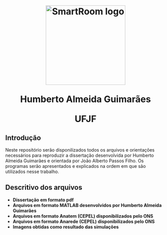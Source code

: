 

<h1 align="center">
  <img src="https://github.com/humbertoAGjf/Dissertacao-Humberto-Ufjf/blob/main/Imagens/Logo_da_UFJF.png" alt="SmartRoom logo" width="250"/>
<p>   </p>
<p>   </p>
  <palign="center">Humberto Almeida Guimarães</p>
  <p> UFJF </p>
  <p>   </p>
</h1>

## Introdução
Neste repositório serão disponilizados todos os arquivos e orientações necessários para reproduzir a dissertação desenvolvida por Humberto Almeida Guimarães e orientada por João Alberto Passos Filho. Os programas serão apresentados e explicados na ordem em que são utilizados nesse trabalho.

## Descritivo dos arquivos

- **Dissertação em formato pdf**
- **Arquivos em formato MATLAB desenvolvidos por Humberto Almeida Guimarães**
- **Arquivos em formato Anatem (CEPEL) disponibilizados pelo ONS**
- **Arquivos em formato Anarede (CEPEL) disponibilizados pelo ONS**
- **Imagens obtidas como resultado das simulações**


